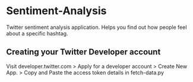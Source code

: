 # Sentiment-Analysis
Twitter sentiment analysis application. Helps you find out how people feel about a specific hashtag.

## Creating your Twitter Developer account
Visit developer.twitter.com > Apply for a developer account > Create New App. > Copy and Paste the access token details in fetch-data.py
